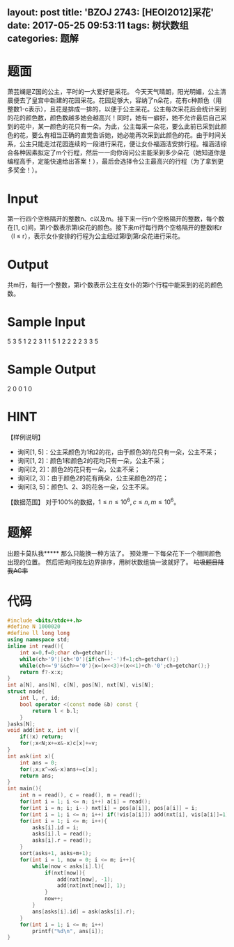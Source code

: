 layout: post
title: 'BZOJ 2743: [HEOI2012]采花'
date: 2017-05-25 09:53:11
tags: 树状数组
categories: 题解
---
# 题面
萧芸斓是Z国的公主，平时的一大爱好是采花。
今天天气晴朗，阳光明媚，公主清晨便去了皇宫中新建的花园采花。花园足够大，容纳了n朵花，花有c种颜色（用整数1-c表示），且花是排成一排的，以便于公主采花。公主每次采花后会统计采到的花的颜色数，颜色数越多她会越高兴！同时，她有一癖好，她不允许最后自己采到的花中，某一颜色的花只有一朵。为此，公主每采一朵花，要么此前已采到此颜色的花，要么有相当正确的直觉告诉她，她必能再次采到此颜色的花。由于时间关系，公主只能走过花园连续的一段进行采花，便让女仆福涵洁安排行程。福涵洁综合各种因素拟定了m个行程，然后一一向你询问公主能采到多少朵花（她知道你是编程高手，定能快速给出答案！），最后会选择令公主最高兴的行程（为了拿到更多奖金！）。

# Input
第一行四个空格隔开的整数n、c以及m。接下来一行n个空格隔开的整数，每个数在[1, c]间，第i个数表示第i朵花的颜色。接下来m行每行两个空格隔开的整数l和r（l ≤ r），表示女仆安排的行程为公主经过第l到第r朵花进行采花。


# Output
共m行，每行一个整数，第i个数表示公主在女仆的第i个行程中能采到的花的颜色数。

# Sample Input
5 3 5
1 2 2 3 1
1 5
1 2
2 2
2 3
3 5

# Sample Output
2
0 0 1 0

# HINT

【样例说明】
- 询问[1, 5]：公主采颜色为1和2的花，由于颜色3的花只有一朵，公主不采；
- 询问[1, 2]：颜色1和颜色2的花均只有一朵，公主不采；
- 询问[2, 2]：颜色2的花只有一朵，公主不采；
- 询问[2, 3]：由于颜色2的花有两朵，公主采颜色2的花；
- 询问[3, 5]：颜色1、2、3的花各一朵，公主不采。

【数据范围】
对于$100\%$的数据，$1\leq n\leq 10^6,c\leq n,m\leq 10^6$。

# 题解
出题卡莫队我\*\*\*\*\*
那么只能换一种方法了。
预处理一下每朵花下一个相同颜色出现的位置。
然后把询问按左边界排序，用树状数组搞一波就好了。
~~垃圾题目降我AC率~~

# 代码
```cpp
#include <bits/stdc++.h>
#define N 1000020
#define ll long long
using namespace std;
inline int read(){
	int x=0,f=0;char ch=getchar();
	while(ch>'9'||ch<'0'){if(ch=='-')f=1;ch=getchar();}
	while(ch<='9'&&ch>='0'){x=(x<<3)+(x<<1)+ch-'0';ch=getchar();}
	return f?-x:x;
}
int a[N], ans[N], c[N], pos[N], nxt[N], vis[N];
struct node{
	int l, r, id;
	bool operator <(const node &b) const {
		return l < b.l;
	}
}asks[N];
void add(int x, int v){
	if(!x) return;
	for(;x<N;x+=x&-x)c[x]+=v;
}
int ask(int x){
	int ans = 0;
	for(;x;x^=x&-x)ans+=c[x];
	return ans;
}
int main(){
	int n = read(), c = read(), m = read();
	for(int i = 1; i <= n; i++) a[i] = read();
	for(int i = n; i; i--) nxt[i] = pos[a[i]], pos[a[i]] = i;
	for(int i = 1; i <= n; i++) if(!vis[a[i]]) add(nxt[i], vis[a[i]]=1);
	for(int i = 1; i <= m; i++){
		asks[i].id = i;
		asks[i].l = read();
		asks[i].r = read();
	}
	sort(asks+1, asks+m+1);
	for(int i = 1, now = 0; i <= m; i++){
		while(now < asks[i].l){
			if(nxt[now]){
				add(nxt[now], -1);
				add(nxt[nxt[now]], 1);
			}
			now++;
		}
		ans[asks[i].id] = ask(asks[i].r);
	}
	for(int i = 1; i <= m; i++)
		printf("%d\n", ans[i]);
}
```